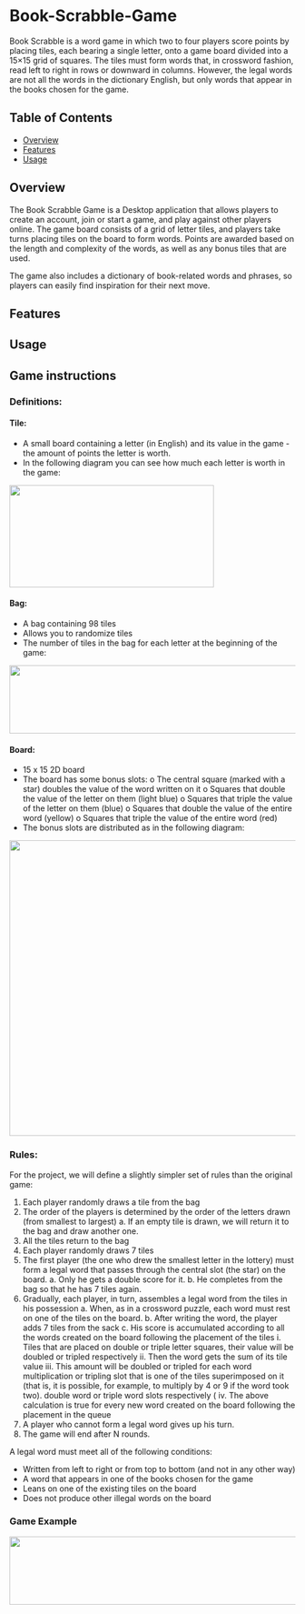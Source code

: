# Book-Scrabble-Game

Book Scrabble is a word game in which two to four players score points by placing tiles, each bearing a single letter, onto a game board divided into a 15×15 grid of squares. The tiles must form words that, in crossword fashion, read left to right in rows or downward in columns.  However, the legal words are not all the words in the dictionary English, but only words that appear in the books chosen for the game. 



## Table of Contents
- [Overview](Overview.md)
- [Features](Features.md)
- [Usage](Usage.md)


## Overview
The Book Scrabble Game is a Desktop application that allows players to create an account, join or start a game, and play against other players online. The game board consists of a grid of letter tiles, and players take turns placing tiles on the board to form words. Points are awarded based on the length and complexity of the words, as well as any bonus tiles that are used.

The game also includes a dictionary of book-related words and phrases, so players can easily find inspiration for their next move.



## Features




## Usage




## Game instructions

### Definitions:
#### Tile:
* A small board containing a letter (in English) and its value in the game - the amount of points the letter is worth.
* In the following diagram you can see how much each letter is worth in the game:
<img src="https://user-images.githubusercontent.com/118439273/229486188-1f5ab09f-8f78-4e12-b2d1-8aea60616c7c.png" width="360" height="180" />

#### Bag:
* A bag containing 98 tiles 
* Allows you to randomize tiles
* The number of tiles in the bag for each letter at the beginning of the game:
<img src="https://user-images.githubusercontent.com/118439273/229486334-5985074d-ffa1-4366-bc21-8acfd1d4445d.png" width="1080" height="120" />

#### Board:
* 15 x 15 2D board
* The board has some bonus slots:
o The central square (marked with a star) doubles the value of the word written on it
o Squares that double the value of the letter on them (light blue)
o Squares that triple the value of the letter on them (blue)
o Squares that double the value of the entire word (yellow)
o Squares that triple the value of the entire word (red)
* The bonus slots are distributed as in the following diagram:
<img src="https://user-images.githubusercontent.com/118439273/229484247-4854a0a0-7e4f-4f2d-9e87-60fadd52d077.png" width="520" height="520" />



### Rules:

For the project, we will define a slightly simpler set of rules than the original game:
1. Each player randomly draws a tile from the bag
2. The order of the players is determined by the order of the letters drawn (from smallest to largest)
a. If an empty tile is drawn, we will return it to the bag and draw another one.
3. All the tiles return to the bag
4. Each player randomly draws 7 tiles
5. The first player (the one who drew the smallest letter in the lottery) must form a legal word
that passes through the central slot (the star) on the board.
a. Only he gets a double score for it.
b. He completes from the bag so that he has 7 tiles again.
6. Gradually, each player, in turn, assembles a legal word from the tiles in his possession
a. When, as in a crossword puzzle, each word must rest on one of the tiles on the board.
b. After writing the word, the player adds 7 tiles from the sack
c. His score is accumulated according to all the words created on the board following the placement of the tiles
i. Tiles that are placed on double or triple letter squares, their value will be doubled or tripled respectively
ii. Then the word gets the sum of its tile value
iii. This amount will be doubled or tripled for each word multiplication or tripling slot that is one of the tiles
superimposed on it (that is, it is possible, for example, to multiply by 4 or 9 if the word took two).
double word or triple word slots respectively (
iv. The above calculation is true for every new word created on the board following the placement in the queue
7. A player who cannot form a legal word gives up his turn.
8. The game will end after N rounds.

A legal word must meet all of the following conditions:
* Written from left to right or from top to bottom (and not in any other way)
* A word that appears in one of the books chosen for the game
* Leans on one of the existing tiles on the board
* Does not produce other illegal words on the board


### Game Example


<img src="https://github.com/alonx5050/Book-Scrabble-Game/blob/main/Server%20side/Book%20Scarbble/Example%20Book%20Scrabble.jpg" width="1080" height="120" />


